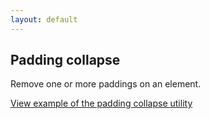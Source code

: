 ```yaml
---
layout: default
---
```


## Padding collapse

Remove one or more paddings on an element.

<a href="/examples/utilities/padding-collapse/"
    class="js-example">
View example of the padding collapse utility
</a>
